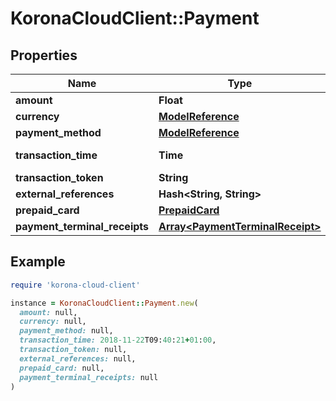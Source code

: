 # KoronaCloudClient::Payment

## Properties

| Name | Type | Description | Notes |
| ---- | ---- | ----------- | ----- |
| **amount** | **Float** |  | [optional] |
| **currency** | [**ModelReference**](ModelReference.md) |  | [optional] |
| **payment_method** | [**ModelReference**](ModelReference.md) |  | [optional] |
| **transaction_time** | **Time** | Format: yyyy-MM-dd&#39;T&#39;HH:mm:ssXXX | [optional] |
| **transaction_token** | **String** |  | [optional] |
| **external_references** | **Hash&lt;String, String&gt;** |  | [optional] |
| **prepaid_card** | [**PrepaidCard**](PrepaidCard.md) |  | [optional] |
| **payment_terminal_receipts** | [**Array&lt;PaymentTerminalReceipt&gt;**](PaymentTerminalReceipt.md) |  | [optional] |

## Example

```ruby
require 'korona-cloud-client'

instance = KoronaCloudClient::Payment.new(
  amount: null,
  currency: null,
  payment_method: null,
  transaction_time: 2018-11-22T09:40:21+01:00,
  transaction_token: null,
  external_references: null,
  prepaid_card: null,
  payment_terminal_receipts: null
)
```

